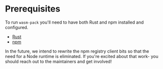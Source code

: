 # Prerequisites

To run `wasm-pack` you'll need to have both Rust and npm installed and configured.

- [Rust](/wasm-pack/book/prerequisites/rust.html)
- [npm](/wasm-pack/book/prerequisites/npm.html)

In the future, we intend to rewrite the npm registry client bits so that the need
for a Node runtime is eliminated. If you're excited about that work- you should
reach out to the maintainers and get involved!
